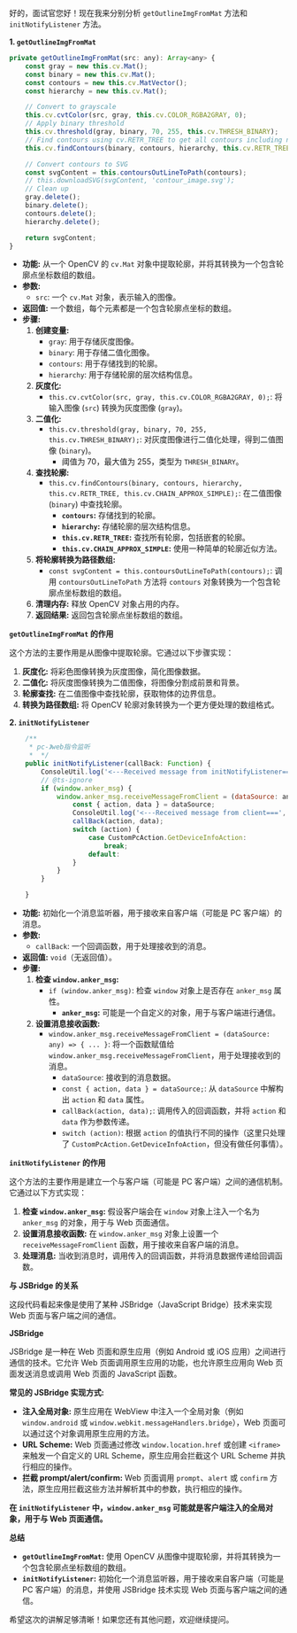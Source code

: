 好的，面试官您好！现在我来分别分析 `getOutlineImgFromMat` 方法和 `initNotifyListener` 方法。

**1. `getOutlineImgFromMat`**

```javascript
private getOutlineImgFromMat(src: any): Array<any> {
    const gray = new this.cv.Mat();
    const binary = new this.cv.Mat();
    const contours = new this.cv.MatVector();
    const hierarchy = new this.cv.Mat();

    // Convert to grayscale
    this.cv.cvtColor(src, gray, this.cv.COLOR_RGBA2GRAY, 0);
    // Apply binary threshold
    this.cv.threshold(gray, binary, 70, 255, this.cv.THRESH_BINARY);
    // Find contours using cv.RETR_TREE to get all contours including nested ones
    this.cv.findContours(binary, contours, hierarchy, this.cv.RETR_TREE, this.cv.CHAIN_APPROX_SIMPLE);

    // Convert contours to SVG
    const svgContent = this.contoursOutLineToPath(contours);
    // this.downloadSVG(svgContent, 'contour_image.svg');
    // Clean up
    gray.delete();
    binary.delete();
    contours.delete();
    hierarchy.delete();

    return svgContent;
}
```

*   **功能:** 从一个 OpenCV 的 `cv.Mat` 对象中提取轮廓，并将其转换为一个包含轮廓点坐标数组的数组。
*   **参数:**
    *   `src`:  一个 `cv.Mat` 对象，表示输入的图像。
*   **返回值:**  一个数组，每个元素都是一个包含轮廓点坐标的数组。
*   **步骤:**
    1.  **创建变量:**
        *   `gray`:  用于存储灰度图像。
        *   `binary`:  用于存储二值化图像。
        *   `contours`:  用于存储找到的轮廓。
        *   `hierarchy`:  用于存储轮廓的层次结构信息。
    2.  **灰度化:**
        *   `this.cv.cvtColor(src, gray, this.cv.COLOR_RGBA2GRAY, 0);`:  将输入图像 (`src`) 转换为灰度图像 (`gray`)。
    3.  **二值化:**
        *   `this.cv.threshold(gray, binary, 70, 255, this.cv.THRESH_BINARY);`:  对灰度图像进行二值化处理，得到二值图像 (`binary`)。
            *   阈值为 70，最大值为 255，类型为 `THRESH_BINARY`。
    4.  **查找轮廓:**
        *   `this.cv.findContours(binary, contours, hierarchy, this.cv.RETR_TREE, this.cv.CHAIN_APPROX_SIMPLE);`:  在二值图像 (`binary`) 中查找轮廓。
            *   **`contours`:**  存储找到的轮廓。
            *   **`hierarchy`:**  存储轮廓的层次结构信息。
            *   **`this.cv.RETR_TREE`:**  查找所有轮廓，包括嵌套的轮廓。
            *   **`this.cv.CHAIN_APPROX_SIMPLE`:**  使用一种简单的轮廓近似方法。
    5.  **将轮廓转换为路径数组:**
        *   `const svgContent = this.contoursOutLineToPath(contours);`:  调用 `contoursOutLineToPath` 方法将 `contours` 对象转换为一个包含轮廓点坐标数组的数组。
    6.  **清理内存:**  释放 OpenCV 对象占用的内存。
    7.  **返回结果:**  返回包含轮廓点坐标数组的数组。

**`getOutlineImgFromMat` 的作用**

这个方法的主要作用是从图像中提取轮廓。它通过以下步骤实现：

1.  **灰度化:**  将彩色图像转换为灰度图像，简化图像数据。
2.  **二值化:**  将灰度图像转换为二值图像，将图像分割成前景和背景。
3.  **轮廓查找:**  在二值图像中查找轮廓，获取物体的边界信息。
4.  **转换为路径数组:**  将 OpenCV 轮廓对象转换为一个更方便处理的数组格式。

**2. `initNotifyListener`**

```javascript
    /**
     * pc-》web指令监听
     *  */
    public initNotifyListener(callBack: Function) {
        ConsoleUtil.log('<---Received message from initNotifyListener=====');
        // @ts-ignore
        if (window.anker_msg) {
            window.anker_msg.receiveMessageFromClient = (dataSource: any) => {
                const { action, data } = dataSource;
                ConsoleUtil.log('<---Received message from client===', new Date().toISOString());
                callBack(action, data);
                switch (action) {
                    case CustomPcAction.GetDeviceInfoAction:
                        break;
                    default:
                }
            }
        }

    }
```

*   **功能:**  初始化一个消息监听器，用于接收来自客户端（可能是 PC 客户端）的消息。
*   **参数:**
    *   `callBack`:  一个回调函数，用于处理接收到的消息。
*   **返回值:**  `void`（无返回值）。
*   **步骤:**
    1.  **检查 `window.anker_msg`:**
        *   `if (window.anker_msg)`:  检查 `window` 对象上是否存在 `anker_msg` 属性。
            *   **`anker_msg`:**  可能是一个自定义的对象，用于与客户端进行通信。
    2.  **设置消息接收函数:**
        *   `window.anker_msg.receiveMessageFromClient = (dataSource: any) => { ... }`:  将一个函数赋值给 `window.anker_msg.receiveMessageFromClient`，用于处理接收到的消息。
            *   `dataSource`:  接收到的消息数据。
            *   `const { action, data } = dataSource;`:  从 `dataSource` 中解构出 `action` 和 `data` 属性。
            *   `callBack(action, data);`:  调用传入的回调函数，并将 `action` 和 `data` 作为参数传递。
            *   `switch (action)`:  根据 `action` 的值执行不同的操作（这里只处理了 `CustomPcAction.GetDeviceInfoAction`，但没有做任何事情）。

**`initNotifyListener` 的作用**

这个方法的主要作用是建立一个与客户端（可能是 PC 客户端）之间的通信机制。它通过以下方式实现：

1.  **检查 `window.anker_msg`:**  假设客户端会在 `window` 对象上注入一个名为 `anker_msg` 的对象，用于与 Web 页面通信。
2.  **设置消息接收函数:**  在 `window.anker_msg` 对象上设置一个 `receiveMessageFromClient` 函数，用于接收来自客户端的消息。
3.  **处理消息:**  当收到消息时，调用传入的回调函数，并将消息数据传递给回调函数。

**与 JSBridge 的关系**

这段代码看起来像是使用了某种 JSBridge（JavaScript Bridge）技术来实现 Web 页面与客户端之间的通信。

**JSBridge**

JSBridge 是一种在 Web 页面和原生应用（例如 Android 或 iOS 应用）之间进行通信的技术。它允许 Web 页面调用原生应用的功能，也允许原生应用向 Web 页面发送消息或调用 Web 页面的 JavaScript 函数。

**常见的 JSBridge 实现方式:**

*   **注入全局对象:**  原生应用在 WebView 中注入一个全局对象（例如 `window.android` 或 `window.webkit.messageHandlers.bridge`），Web 页面可以通过这个对象调用原生应用的方法。
*   **URL Scheme:**  Web 页面通过修改 `window.location.href` 或创建 `<iframe>` 来触发一个自定义的 URL Scheme，原生应用会拦截这个 URL Scheme 并执行相应的操作。
*   **拦截 prompt/alert/confirm:**  Web 页面调用 `prompt`、`alert` 或 `confirm` 方法，原生应用拦截这些方法并解析其中的参数，执行相应的操作。

**在 `initNotifyListener` 中，`window.anker_msg` 可能就是客户端注入的全局对象，用于与 Web 页面通信。**

**总结**

*   **`getOutlineImgFromMat`:**  使用 OpenCV 从图像中提取轮廓，并将其转换为一个包含轮廓点坐标数组的数组。
*   **`initNotifyListener`:**  初始化一个消息监听器，用于接收来自客户端（可能是 PC 客户端）的消息，并使用 JSBridge 技术实现 Web 页面与客户端之间的通信。

希望这次的讲解足够清晰！如果您还有其他问题，欢迎继续提问。
